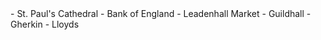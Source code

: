 <div lang="nl">
- St. Paul's Cathedral
- Bank of England
- Leadenhall Market
- Guildhall
- Gherkin
- Lloyds
</div>